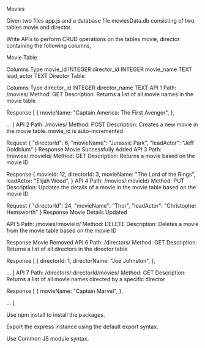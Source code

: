Movies


Given two files app.js and a database file moviesData.db consisting of two tables movie and director.

Write APIs to perform CRUD operations on the tables movie, director containing the following columns,

Movie Table

Columns	Type
movie_id	INTEGER
director_id	INTEGER
movie_name	TEXT
lead_actor	TEXT
Director Table

Columns	Type
director_id	INTEGER
director_name	TEXT
API 1
Path: /movies/
Method: GET
Description:
Returns a list of all movie names in the movie table

Response
[
  {
    movieName: "Captain America: The First Avenger",
  },

  ...
]
API 2
Path: /movies/
Method: POST
Description:
Creates a new movie in the movie table. movie_id is auto-incremented

Request
{
  "directorId": 6,
  "movieName": "Jurassic Park",
  "leadActor": "Jeff Goldblum"
}
Response
Movie Successfully Added
API 3
Path: /movies/:movieId/
Method: GET
Description:
Returns a movie based on the movie ID

Response
{
  movieId: 12,
  directorId: 3,
  movieName: "The Lord of the Rings",
  leadActor: "Elijah Wood",
}
API 4
Path: /movies/:movieId/
Method: PUT
Description:
Updates the details of a movie in the movie table based on the movie ID

Request
{
  "directorId": 24,
  "movieName": "Thor",
  "leadActor": "Christopher Hemsworth"
}
Response
Movie Details Updated

API 5
Path: /movies/:movieId/
Method: DELETE
Description:
Deletes a movie from the movie table based on the movie ID

Response
Movie Removed
API 6
Path: /directors/
Method: GET
Description:
Returns a list of all directors in the director table

Response
[
  {
    directorId: 1,
    directorName: "Joe Johnston",
  },

  ...
]
API 7
Path: /directors/:directorId/movies/
Method: GET
Description:
Returns a list of all movie names directed by a specific director

Response
[
  {
    movieName: "Captain Marvel",
  },

  ...
]

Use npm install to install the packages.

Export the express instance using the default export syntax.

Use Common JS module syntax.
